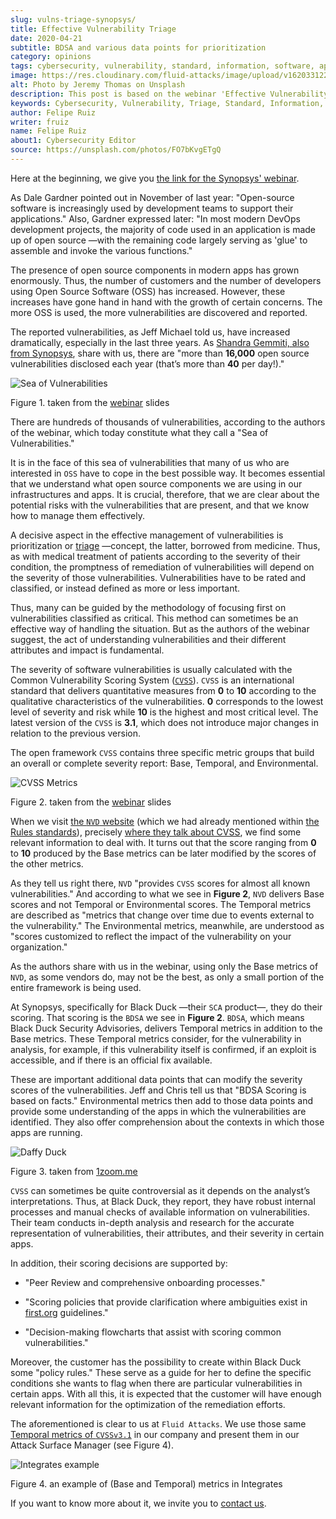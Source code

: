 ```yaml
---
slug: vulns-triage-synopsys/
title: Effective Vulnerability Triage
date: 2020-04-21
subtitle: BDSA and various data points for prioritization
category: opinions
tags: cybersecurity, vulnerability, standard, information, software, application
image: https://res.cloudinary.com/fluid-attacks/image/upload/v1620331220/blog/vulns-triage-synopsys/cover_iesvfh.webp
alt: Photo by Jeremy Thomas on Unsplash
description: This post is based on the webinar 'Effective Vulnerability Remediation Requires More than One Data Point' by Jeff Michael and Chris Fearon from Synopsys.
keywords: Cybersecurity, Vulnerability, Triage, Standard, Information, Software, Application, Ethical Hacking, Pentesting
author: Felipe Ruiz
writer: fruiz
name: Felipe Ruiz
about1: Cybersecurity Editor
source: https://unsplash.com/photos/FO7bKvgETgQ
---
```


Here at the beginning, we give you [the link for the Synopsys'
webinar](https://www.brighttalk.com/webcast/13983/382758).

As Dale Gardner pointed out in November of last year: "Open-source
software is increasingly used by development teams to support their
applications." Also, Gardner expressed later: "In most modern DevOps
development projects, the majority of code used in an application is
made up of open source —with the remaining code largely serving as
'glue' to assemble and invoke the various functions."

The presence of open source components in modern apps has grown
enormously. Thus, the number of customers and the number of developers
using Open Source Software (OSS) has increased. However, these
increases have gone hand in hand with the growth of certain concerns.
The more OSS is used, the more vulnerabilities are discovered and
reported.

The reported vulnerabilities, as Jeff Michael told us, have increased
dramatically, especially in the last three years. As [Shandra Gemmiti,
also from
Synopsys](https://www.synopsys.com/blogs/software-security/prioritize-open-source-vulnerabilities/?cmp=em-sig-brighttalk&utm_medium=webinar&utm_source=brighttalk),
share with us, there are "more than **16,000** open source
vulnerabilities disclosed each year (that’s more than **40** per
day\!)."

<div class="imgblock">

![Sea of Vulnerabilities](https://res.cloudinary.com/fluid-attacks/image/upload/v1620331219/blog/vulns-triage-synopsys/sea_edvd12.webp)

<div class="title">

Figure 1. taken from the
[webinar](https://www.brighttalk.com/webcast/13983/382758) slides

</div>

</div>

There are hundreds of thousands of vulnerabilities, according to the
authors of the webinar, which today constitute what they call a "Sea of
Vulnerabilities."

It is in the face of this sea of vulnerabilities that many of us who are
interested in `OSS` have to cope in the best possible way. It becomes
essential that we understand what open source components we are using in
our infrastructures and apps. It is crucial, therefore, that we are
clear about the potential risks with the vulnerabilities that are
present, and that we know how to manage them effectively.

A decisive aspect in the effective management of vulnerabilities is
prioritization or [triage](https://en.wikipedia.org/wiki/Triage)
—concept, the latter, borrowed from medicine. Thus, as with medical
treatment of patients according to the severity of their condition, the
promptness of remediation of vulnerabilities will depend on the severity
of those vulnerabilities. Vulnerabilities have to be rated and
classified, or instead defined as more or less important.

Thus, many can be guided by the methodology of focusing first on
vulnerabilities classified as critical. This method can sometimes be an
effective way of handling the situation. But as the authors of the
webinar suggest, the act of understanding vulnerabilities and their
different attributes and impact is fundamental.

The severity of software vulnerabilities is usually calculated with the
Common Vulnerability Scoring System
([`CVSS`](https://www.first.org/cvss/)). `CVSS` is an international
standard that delivers quantitative measures from **0** to **10**
according to the qualitative characteristics of the vulnerabilities.
**0** corresponds to the lowest level of severity and risk while **10**
is the highest and most critical level. The latest version of the `CVSS`
is **3.1**, which does not introduce major changes in relation to the
previous version.

The open framework `CVSS` contains three specific metric groups that
build an overall or complete severity report: Base, Temporal, and
Environmental.

<div class="imgblock">

![CVSS Metrics](https://res.cloudinary.com/fluid-attacks/image/upload/v1620331218/blog/vulns-triage-synopsys/cvss_ebdnd1.webp)

<div class="title">

Figure 2. taken from the
[webinar](https://www.brighttalk.com/webcast/13983/382758) slides

</div>

</div>

When we visit [the `NVD` website](https://nvd.nist.gov/) (which we had
already mentioned within [the Rules standards](../rules-new-standard/)),
precisely [where they talk about
CVSS](https://nvd.nist.gov/vuln-metrics/cvss), we find some relevant
information to deal with. It turns out that the score ranging from **0**
to **10** produced by the Base metrics can be later modified by the
scores of the other metrics.

As they tell us right there, `NVD` "provides `CVSS` scores for almost
all known vulnerabilities." And according to what we see in **Figure
2**, `NVD` delivers Base scores and not Temporal or Environmental
scores. The Temporal metrics are described as "metrics that change over
time due to events external to the vulnerability." The Environmental
metrics, meanwhile, are understood as "scores customized to reflect the
impact of the vulnerability on your organization."

As the authors share with us in the webinar, using only the Base metrics
of `NVD`, as some vendors do, may not be the best, as only a small
portion of the entire framework is being used.

At Synopsys, specifically for Black Duck —their `SCA` product—, they do
their scoring. That scoring is the `BDSA` we see in **Figure 2**.
`BDSA`, which means Black Duck Security Advisories, delivers Temporal
metrics in addition to the Base metrics. These Temporal metrics
consider, for the vulnerability in analysis, for example, if this
vulnerability itself is confirmed, if an exploit is accessible, and if
there is an official fix available.

These are important additional data points that can modify the severity
scores of the vulnerabilities. Jeff and Chris tell us that "BDSA Scoring
is based on facts." Environmental metrics then add to those data points
and provide some understanding of the apps in which the vulnerabilities
are identified. They also offer comprehension about the contexts in
which those apps are running.

<div class="imgblock">

![Daffy Duck](https://res.cloudinary.com/fluid-attacks/image/upload/v1620331217/blog/vulns-triage-synopsys/duck_wib3xc.webp)

<div class="title">

Figure 3. taken from [1zoom.me](https://www.1zoom.me/big2/55/179203-Sepik.jpg)

</div>

</div>

`CVSS` can sometimes be quite controversial as it depends on the
analyst’s interpretations. Thus, at Black Duck, they report, they have
robust internal processes and manual checks of available information on
vulnerabilities. Their team conducts in-depth analysis and research for
the accurate representation of vulnerabilities, their attributes, and
their severity in certain apps.

In addition, their scoring decisions are supported by:

- "Peer Review and comprehensive onboarding processes."

- "Scoring policies that provide clarification where ambiguities exist
  in [first.org](https://www.first.org/) guidelines."

- "Decision-making flowcharts that assist with scoring common
  vulnerabilities."

Moreover, the customer has the possibility to create within Black Duck
some "policy rules." These serve as a guide for her to define the
specific conditions she wants to flag when there are particular
vulnerabilities in certain apps. With all this, it is expected that the
customer will have enough relevant information for the optimization of
the remediation efforts.

The aforementioned is clear to us at `Fluid Attacks`. We use those same
[Temporal metrics of
`CVSSv3.1`](https://www.first.org/cvss/calculator/3.1) in our company
and present them in our Attack Surface Manager (see Figure 4).

<div class="imgblock">

![Integrates example](https://res.cloudinary.com/fluid-attacks/image/upload/v1620331218/blog/vulns-triage-synopsys/integrates_z1se4c.webp)

<div class="title">

Figure 4. an example of (Base and Temporal) metrics in Integrates

</div>

</div>

If you want to know more about it, we invite you to [contact
us](../../contact-us/).

